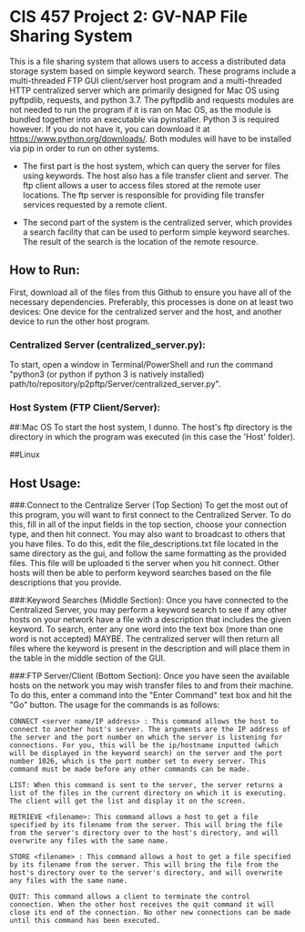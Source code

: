 # CIS 457 Project 2: GV-NAP File Sharing System
This is a file sharing system that allows users to access a distributed data storage system based on simple keyword search. These programs include a multi-threaded FTP GUI client/server host program and a multi-threaded HTTP centralized server which are primarily designed for Mac OS using pyftpdlib, requests, and python 3.7. The pyftpdlib and requests modules are not needed to run the program if it is ran on Mac OS, as the module is bundled together into an executable via pyinstaller. Python 3 is required however. If you do not have it, you can download it at https://www.python.org/downloads/. Both modules will have to be installed via pip in order to run on other systems.

-	The first part is the host system, which can query the server for files using keywords.  The host also has a file transfer client and server.  The ftp client allows a user to access files stored at the remote user locations.  The ftp server is responsible for providing file transfer services requested by a remote client.

-	The second part of the system is the centralized server, which provides a search facility that can be used to perform simple keyword searches.  The result of the search is the location of the remote resource.

## How to Run:
First, download all of the files from this Github to ensure you have all of the necessary dependencies. Preferably, this processes is done on at least two devices: One device for the centralized server and the host, and another device to run the other host program.

### Centralized Server (centralized_server.py):
To start, open a window in Terminal/PowerShell and run the command "python3 (or python if python 3 is natively installed) path/to/repository/p2pftp/Server/centralized_server.py".

### Host System (FTP Client/Server):

##:Mac OS
To start the host system, I dunno.
The host's ftp directory is the directory in which the program was executed (in this case the 'Host' folder).

##Linux

## Host Usage:

###:Connect to the Centralize Server (Top Section)
To get the most out of this program, you will want to first connect to the Centralized Server. To do this, fill in all of the input fields in the top section, choose your connection type, and then hit connect. You may also want to broadcast to others that you have files. To do this, edit the file_descriptions.txt file located in the same directory as the gui, and follow the same formatting as the provided files. This file will be uploaded ti the server when you hit connect. Other hosts will then be able to perform keyword searches based on the file descriptions that you provide.

###:Keyword Searches (Middle Section):
Once you have connected to the Centralized Server, you may perform a keyword search to see if any other hosts on your network have a file with a description that includes the given keyword. To search, enter any one word into the text box (more than one word is not accepted) MAYBE. The centralized server will then return all files where the keyword is present in the description and will place them in the table in the middle section of the GUI.

###:FTP Server/Client (Bottom Section):
Once you have seen the available hosts on the network you may wish transfer files to and from their machine. To do this, enter a command into the "Enter Command" text box and hit the "Go" button. The usage for the commands is as follows:

    CONNECT <server name/IP address> : This command allows the host to connect to another host's server. The arguments are the IP address of the server and the port number on which the server is listening for connections. For you, this will be the ip/hostname inputted (which will be displayed in the keyword search) on the server and the port number 1026, which is the port number set to every server. This command must be made before any other commands can be made.

    LIST: When this command is sent to the server, the server returns a list of the files in the current directory on which it is executing. The client will get the list and display it on the screen.

    RETRIEVE <filename>: This command allows a host to get a file specified by its filename from the server. This will bring the file from the server's directory over to the host's directory, and will overwrite any files with the same name.

    STORE <filename> : This command allows a host to get a file specified by its filename from the server. This will bring the file from the host's directory over to the server's directory, and will overwrite any files with the same name.

    QUIT: This command allows a client to terminate the control connection. When the other host receives the quit command it will close its end of the connection. No other new connections can be made until this command has been executed.
